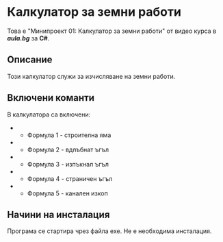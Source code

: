 ﻿# Калкулатор за земни работи
Това е "Минипроект 01: Калкулатор за земни работи" от видео курса в ***аula.bg*** за **C#**.
## Описание
Този калкулатор служи за изчисляване на земни работи.
## Включени команти

В калкулатора са включени:
* - Формула 1 - строителна яма
* - Формула 2 - вдлъбнат ъгъл
* - Формула 3 - изпъкнал ъгъл
* - Формула 4 - страничен ъгъл
* - Формула 5 - канален изкоп

## Начини на инсталация
Програма се стартира чрез файла exe. Не е необходима инсталация.


